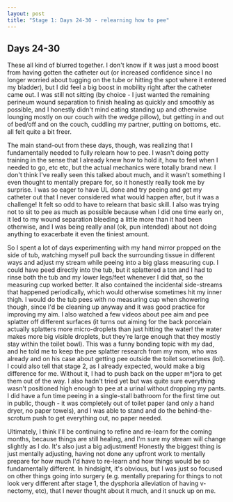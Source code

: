 ```yaml
---
layout: post
title: "Stage 1: Days 24-30 - relearning how to pee"
---
```


## Days 24-30

These all kind of blurred together. I don't know if it was just a mood boost from having gotten the catheter out (or increased confidence since I no longer worried about tugging on the tube or hitting the spot where it entered my bladder), but I did feel a big boost in mobility right after the catheter came out. I was still not sitting (by choice - I just wanted the remaining perineum wound separation to finish healing as quickly and smoothly as possible, and I honestly didn't mind eating standing up and otherwise lounging mostly on our couch with the wedge pillow), but getting in and out of bed/off and on the couch, cuddling my partner, putting on bottoms, etc. all felt quite a bit freer.

The main stand-out from these days, though, was realizing that I fundamentally needed to fully relearn how to pee. I wasn't doing potty training in the sense that I already knew how to hold it, how to feel when I needed to go, etc etc, but the actual mechanics were totally brand new. I don't think I've really seen this talked about much, and it wasn't something I even thought to mentally prepare for, so it honestly really took me by surprise. I was so eager to have UL done and try peeing and get my catheter out that I never considered what would happen after, but it was a challenge! It felt so odd to have to relearn that basic skill. I also was trying not to sit to pee as much as possible because when I did one time early on, it led to my wound separation bleeding a little more than it had been otherwise, and I was being really anal (ok, pun intended) about not doing anything to exacerbate it even the tiniest amount.

So I spent a lot of days experimenting with my hand mirror propped on the side of tub, watching myself pull back the surrounding tissue in different ways and adjust my stream while peeing into a big glass measuring cup. I could have peed directly into the tub, but it splattered a ton and I had to rinse both the tub and my lower legs/feet whenever I did that, so the measuring cup worked better. It also contained the incidental side-streams that happened periodically, which would otherwise sometimes hit my inner thigh. I would do the tub pees with no measuring cup when showering though, since I'd be cleaning up anyway and it was good practice for improving my aim. I also watched a few videos about pee aim and pee splatter off different surfaces (it turns out aiming for the back porcelain actually splatters more micro-droplets than just hitting the water! the water makes more big visible droplets, but they're large enough that they mostly stay within the toilet bowl). This was a funny bonding topic with my dad, and he told me to keep the pee splatter research from my mom, who was already and on his case about getting pee outside the toilet sometimes (lol). I could also tell that stage 2, as I already expected, would make a big difference for me. Without it, I had to push back on the upper m*jora to get them out of the way. I also hadn't tried yet but was quite sure everything wasn't positioned high enough to pee at a urinal without dropping my pants. I did have a fun time peeing in a single-stall bathroom for the first time out in public, though - it was completely out of toilet paper (and only a hand dryer, no paper towels), and I was able to stand and do the behind-the-scrotum push to get everything out, no paper needed.

Ultimately, I think I'll be continuing to refine and re-learn for the coming months, because things are still healing, and I'm sure my stream will change slightly as I do. It's also just a big adjustment! Honestly the biggest thing is just mentally adjusting, having not done any upfront work to mentally prepare for how much I'd have to re-learn and how things would be so fundamentally different. In hindsight, it's obvious, but I was just so focused on other things going into surgery (e.g. mentally preparing for things to not look very different after stage 1, the dysphoria alleviation of having v-nectomy, etc), that I never thought about it much, and it snuck up on me.
